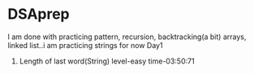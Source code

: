 # DSAprep
I am done with practicing pattern, recursion, backtracking(a bit) arrays, linked list..i am practicing strings for now
Day1
1. Length of last word(String) level-easy time-03:50:71
